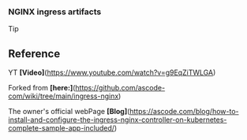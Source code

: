 ### NGINX ingress artifacts


> [!TIP]
> 
> ## Reference
> YT **[Video]**(https://www.youtube.com/watch?v=g9EqZiTWLGA)
>
> Forked from **[here:]**(https://github.com/ascode-com/wiki/tree/main/ingress-nginx)
>
> The owner's official webPage **[Blog]**(https://ascode.com/blog/how-to-install-and-configure-the-ingress-nginx-controller-on-kubernetes-complete-sample-app-included/)